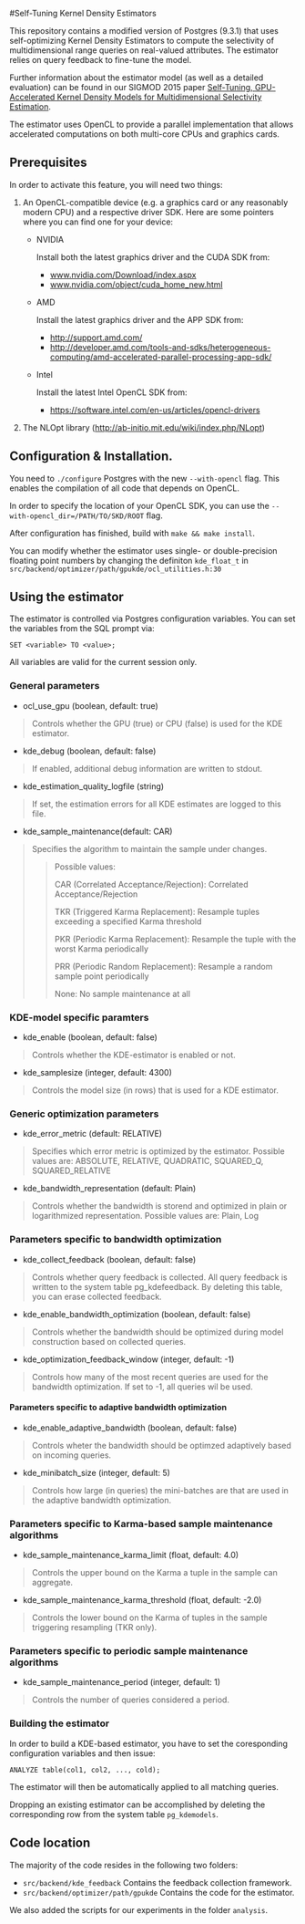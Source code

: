 #Self-Tuning Kernel Density Estimators

This repository contains a modified version of Postgres (9.3.1) that
uses self-optimizing Kernel Density Estimators to compute the 
selectivity of multidimensional range queries on real-valued 
attributes. The estimator relies on query feedback to fine-tune the
model.

Further information about the estimator model (as well as a detailed
evaluation) can be found in our SIGMOD 2015 paper [Self-Tuning, 
GPU-Accelerated Kernel Density Models for Multidimensional Selectivity
Estimation](http://dl.acm.org/citation.cfm?id=2749438).

The estimator uses OpenCL to provide a parallel implementation
that allows accelerated computations on both multi-core CPUs and
graphics cards.
                            
## Prerequisites                                                               
In order to activate this feature, you will need two things:

1. An OpenCL-compatible device (e.g. a graphics card or any reasonably modern CPU) and a respective driver SDK. Here are some pointers where you can find one for your device:
    * NVIDIA 

        Install both the latest graphics driver and the CUDA SDK from:

        * www.nvidia.com/Download/index.aspx
        * www.nvidia.com/object/cuda_home_new.html

    * AMD

        Install the latest graphics driver and the APP SDK from:

        * http://support.amd.com/
        * http://developer.amd.com/tools-and-sdks/heterogeneous-computing/amd-accelerated-parallel-processing-app-sdk/

    * Intel
        
        Install the latest Intel OpenCL SDK from:
                          
        * https://software.intel.com/en-us/articles/opencl-drivers

1. The NLOpt library (http://ab-initio.mit.edu/wiki/index.php/NLopt)
                            
## Configuration & Installation. 
You need to `./configure` Postgres with the new `--with-opencl` flag. This
enables the compilation of all code that depends on OpenCL.

In order to specify the location of your OpenCL SDK, you can use the
`--with-opencl_dir=/PATH/TO/SKD/ROOT` flag.

After configuration has finished, build with `make && make install`.

You can modify whether the estimator uses single- or double-precision
floating point numbers by changing the definiton `kde_float_t` in 
`src/backend/optimizer/path/gpukde/ocl_utilities.h:30`

                      
## Using the estimator 

The estimator is controlled via Postgres configuration variables. You
can set the variables from the SQL prompt via:

    SET <variable> TO <value>;
All variables are valid for the current session only.

###  General parameters
* ocl_use_gpu (boolean, default: true)
> Controls whether the GPU (true) or CPU (false) is used for the
   KDE estimator.
* kde_debug (boolean, default: false)
> If enabled, additional debug information are written to stdout.
* kde_estimation_quality_logfile (string)
>If set, the estimation errors for all KDE estimates are logged to this file.   
* kde_sample_maintenance(default: CAR)
> Specifies the algorithm to maintain the sample under changes.
>> Possible values:
>>	
>> CAR (Correlated Acceptance/Rejection): Correlated Acceptance/Rejection
>>
>> TKR (Triggered Karma Replacement): Resample tuples exceeding a specified Karma threshold
>>
>> PKR (Periodic Karma Replacement): Resample the tuple with the worst Karma periodically
>>
>> PRR (Periodic Random Replacement): Resample a random sample point periodically
>>
>> None: No sample maintenance at all

###  KDE-model specific paramters

* kde_enable (boolean, default: false)
> Controls whether the KDE-estimator is enabled or not.
* kde_samplesize (integer, default: 4300)
> Controls the model size (in rows) that is used for a KDE estimator.

###  Generic optimization parameters
* kde_error_metric (default: RELATIVE)
> Specifies which error metric is optimized by the estimator.
> Possible values are: ABSOLUTE, RELATIVE, QUADRATIC, SQUARED_Q, SQUARED_RELATIVE
* kde_bandwidth_representation (default: Plain)
>   Controls whether the bandwidth is storend and optimized in plain or 
>   logarithmized representation.
>   Possible values are: Plain, Log

### Parameters specific to bandwidth optimization

* kde_collect_feedback (boolean, default: false)
> Controls whether query feedback is collected. All query feedback is written to the system table pg_kdefeedback. By deleting this table, you can erase collected feedback.
* kde_enable_bandwidth_optimization (boolean, default: false)
> Controls whether the bandwidth should be optimized during model construction based on collected queries.
* kde_optimization_feedback_window (integer, default: -1)
> Controls how many of the most recent queries are used for the bandwidth optimization. If set to -1, all queries wil be used.

#### Parameters specific to adaptive bandwidth optimization
* kde_enable_adaptive_bandwidth (boolean, default: false)
> Controls wheter the bandwidth should be optimzed adaptively
> based on incoming queries.
* kde_minibatch_size (integer, default: 5)
> Controls how large (in queries) the mini-batches are that are
> used in the adaptive bandwidth optimization.

### Parameters specific to Karma-based sample maintenance algorithms
* kde_sample_maintenance_karma_limit (float, default: 4.0)
> Controls the upper bound on the Karma a tuple in the sample 
> can aggregate.
* kde_sample_maintenance_karma_threshold (float, default: -2.0)
> Controls the lower bound on the Karma of tuples in the sample
> triggering resampling (TKR only).
    
###  Parameters specific to periodic sample maintenance algorithms
* kde_sample_maintenance_period (integer, default: 1)
> Controls the number of queries considered a period.

### Building the estimator
In order to build a KDE-based estimator, you have to set the
coresponding configuration variables and then issue:

    ANALYZE table(col1, col2, ..., cold);
The estimator will then be automatically applied to all matching
queries.

Dropping an existing estimator can be accomplished by deleting the
corresponding row from the system table `pg_kdemodels`.
                         
## Code location                          
The majority of the code resides in the following two folders:

* `src/backend/kde_feedback` Contains the feedback collection framework.
* `src/backend/optimizer/path/gpukde` Contains the code for the estimator.

We also added the scripts for our experiments in the folder `analysis`.